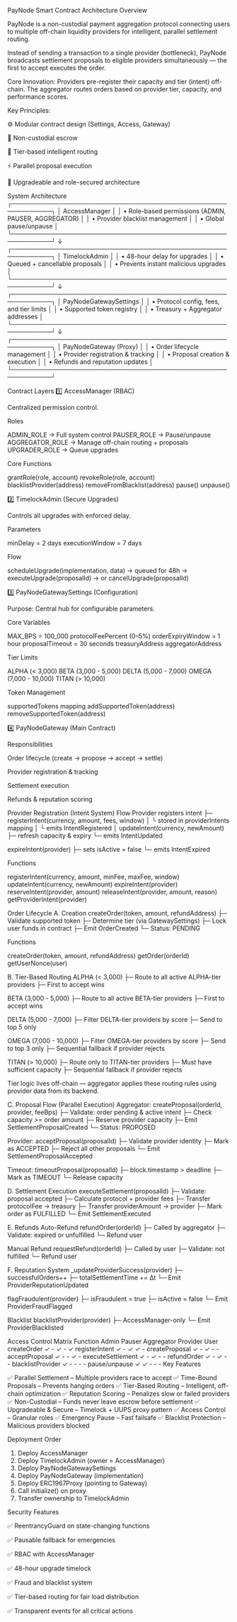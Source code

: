 PayNode Smart Contract Architecture
Overview

PayNode is a non-custodial payment aggregation protocol connecting users to multiple off-chain liquidity providers for intelligent, parallel settlement routing.

Instead of sending a transaction to a single provider (bottleneck), PayNode broadcasts settlement proposals to eligible providers simultaneously — the first to accept executes the order.

Core Innovation:
Providers pre-register their capacity and tier (intent) off-chain. The aggregator routes orders based on provider tier, capacity, and performance scores.

Key Principles:

⚙️ Modular contract design (Settings, Access, Gateway)

🔐 Non-custodial escrow

🧠 Tier-based intelligent routing

⚡ Parallel proposal execution

🧱 Upgradeable and role-secured architecture
<!-- forge inspect src/interface/IAccessManager.sol abi -->
System Architecture
┌───────────────────────────────────────────────────────────┐
│                      AccessManager                        │
│ • Role-based permissions (ADMIN, PAUSER, AGGREGATOR)      │
│ • Provider blacklist management                           │
│ • Global pause/unpause                                    │
└───────────────────────────────────────────────────────────┘
           ↓
┌───────────────────────────────────────────────────────────┐
│                     TimelockAdmin                         │
│ • 48-hour delay for upgrades                              │
│ • Queued + cancellable proposals                          │
│ • Prevents instant malicious upgrades                     │
└───────────────────────────────────────────────────────────┘
           ↓
┌───────────────────────────────────────────────────────────┐
│               PayNodeGatewaySettings                      │
│ • Protocol config, fees, and tier limits                  │
│ • Supported token registry                                │
│ • Treasury + Aggregator addresses                         │
└───────────────────────────────────────────────────────────┘
           ↓
┌───────────────────────────────────────────────────────────┐
│                   PayNodeGateway (Proxy)                  │
│ • Order lifecycle management                              │
│ • Provider registration & tracking                        │
│ • Proposal creation & execution                           │
│ • Refunds and reputation updates                          │
└───────────────────────────────────────────────────────────┘

Contract Layers
1️⃣ AccessManager (RBAC)

Centralized permission control.

Roles

ADMIN_ROLE       → Full system control
PAUSER_ROLE      → Pause/unpause
AGGREGATOR_ROLE  → Manage off-chain routing + proposals
UPGRADER_ROLE    → Queue upgrades


Core Functions

grantRole(role, account)
revokeRole(role, account)
blacklistProvider(address)
removeFromBlacklist(address)
pause()
unpause()

2️⃣ TimelockAdmin (Secure Upgrades)

Controls all upgrades with enforced delay.

Parameters

minDelay = 2 days
executionWindow = 7 days


Flow

scheduleUpgrade(implementation, data)
→ queued for 48h
→ executeUpgrade(proposalId)
→ or cancelUpgrade(proposalId)

3️⃣ PayNodeGatewaySettings (Configuration)

Purpose:
Central hub for configurable parameters.

Core Variables

MAX_BPS = 100_000
protocolFeePercent (0–5%)
orderExpiryWindow = 1 hour
proposalTimeout = 30 seconds
treasuryAddress
aggregatorAddress


Tier Limits

ALPHA (< 3,000)
BETA (3,000 - 5,000)
DELTA (5,000 - 7,000)
OMEGA (7,000 - 10,000)
TITAN (> 10,000)


Token Management

supportedTokens mapping
addSupportedToken(address)
removeSupportedToken(address)

4️⃣ PayNodeGateway (Main Contract)

Responsibilities

Order lifecycle (create → propose → accept → settle)

Provider registration & tracking

Settlement execution

Refunds & reputation scoring

Provider Registration (Intent System)
Flow
Provider registers intent
├─ registerIntent(currency, amount, fees, window)
│  └ stored in providerIntents mapping
│  └ emits IntentRegistered
│
updateIntent(currency, newAmount)
├─ refresh capacity & expiry
└─ emits IntentUpdated

expireIntent(provider)
├─ sets isActive = false
└─ emits IntentExpired


Functions

registerIntent(currency, amount, minFee, maxFee, window)
updateIntent(currency, newAmount)
expireIntent(provider)
reserveIntent(provider, amount)
releaseIntent(provider, amount, reason)
getProviderIntent(provider)

Order Lifecycle
A. Creation
createOrder(token, amount, refundAddress)
├─ Validate supported token
├─ Determine tier (via GatewaySettings)
├─ Lock user funds in contract
├─ Emit OrderCreated
└─ Status: PENDING


Functions

createOrder(token, amount, refundAddress)
getOrder(orderId)
getUserNonce(user)

B. Tier-Based Routing
ALPHA (< 3,000)
├─ Route to all active ALPHA-tier providers
├─ First to accept wins

BETA (3,000 - 5,000)
├─ Route to all active BETA-tier providers
├─ First to accept wins

DELTA (5,000 - 7,000)
├─ Filter DELTA-tier providers by score
├─ Send to top 5 only

OMEGA (7,000 - 10,000)
├─ Filter OMEGA-tier providers by score
├─ Send to top 3 only
├─ Sequential fallback if provider rejects

TITAN (> 10,000)
├─ Route only to TITAN-tier providers
├─ Must have sufficient capacity
├─ Sequential fallback if provider rejects


Tier logic lives off-chain — aggregator applies these routing rules using provider data from its backend.

C. Proposal Flow (Parallel Execution)
Aggregator:
createProposal(orderId, provider, feeBps)
├─ Validate: order pending & active intent
├─ Check capacity >= order amount
├─ Reserve provider capacity
├─ Emit SettlementProposalCreated
└─ Status: PROPOSED

Provider:
acceptProposal(proposalId)
├─ Validate provider identity
├─ Mark as ACCEPTED
├─ Reject all other proposals
└─ Emit SettlementProposalAccepted

Timeout:
timeoutProposal(proposalId)
├─ block.timestamp > deadline
├─ Mark as TIMEOUT
└─ Release capacity

D. Settlement Execution
executeSettlement(proposalId)
├─ Validate: proposal accepted
├─ Calculate protocol + provider fees
├─ Transfer protocolFee → treasury
├─ Transfer providerAmount → provider
├─ Mark order as FULFILLED
└─ Emit SettlementExecuted

E. Refunds
Auto-Refund
refundOrder(orderId)
├─ Called by aggregator
├─ Validate: expired or unfulfilled
└─ Refund user

Manual Refund
requestRefund(orderId)
├─ Called by user
├─ Validate: not fulfilled
└─ Refund user

F. Reputation System
_updateProviderSuccess(provider)
├─ successfulOrders++
├─ totalSettlementTime += Δt
└─ Emit ProviderReputationUpdated

flagFraudulent(provider)
├─ isFraudulent = true
├─ isActive = false
└─ Emit ProviderFraudFlagged

Blacklist
blacklistProvider(provider)
├─ AccessManager-only
└─ Emit ProviderBlacklisted

Access Control Matrix
Function	Admin	Pauser	Aggregator	Provider	User
createOrder	✓	-	✓	-	✓
registerIntent	✓	-	✓	✓	-
createProposal	✓	-	✓	-	-
acceptProposal	✓	-	-	✓	-
executeSettlement	✓	-	✓	-	-
refundOrder	✓	-	✓	-	-
blacklistProvider	✓	-	-	-	-
pause/unpause	✓	✓	-	-	-
Key Features

✅ Parallel Settlement – Multiple providers race to accept
✅ Time-Bound Proposals – Prevents hanging orders
✅ Tier-Based Routing – Intelligent, off-chain optimization
✅ Reputation Scoring – Penalizes slow or failed providers
✅ Non-Custodial – Funds never leave escrow before settlement
✅ Upgradeable & Secure – Timelock + UUPS proxy pattern
✅ Access Control – Granular roles
✅ Emergency Pause – Fast failsafe
✅ Blacklist Protection – Malicious providers blocked

Deployment Order
1. Deploy AccessManager
2. Deploy TimelockAdmin (owner = AccessManager)
3. Deploy PayNodeGatewaySettings
4. Deploy PayNodeGateway (implementation)
5. Deploy ERC1967Proxy (pointing to Gateway)
6. Call initialize() on proxy
7. Transfer ownership to TimelockAdmin

Security Features

✅ ReentrancyGuard on state-changing functions

✅ Pausable fallback for emergencies

✅ RBAC with AccessManager

✅ 48-hour upgrade timelock

✅ Fraud and blacklist system

✅ Tier-based routing for fair load distribution

✅ Transparent events for all critical actions

